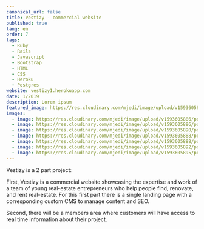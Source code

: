 ```yaml
---
canonical_url: false
title: Vestizy - commercial website
published: true
lang: en
order: 7
tags:
  - Ruby
  - Rails
  - Javascript
  - Bootstrap
  - HTML
  - CSS
  - Heroku
  - Postgres
website: vestizy1.herokuapp.com
date: 1/2019
description: Lorem ipsum
featured_image: https://res.cloudinary.com/mjedi/image/upload/v1593605886/portfolio/vestizy1.png
images:
  - image: https://res.cloudinary.com/mjedi/image/upload/v1593605886/portfolio/vestizy1.png
  - image: https://res.cloudinary.com/mjedi/image/upload/v1593605886/portfolio/vestizy1.png
  - image: https://res.cloudinary.com/mjedi/image/upload/v1593605890/portfolio/vestizy2.png
  - image: https://res.cloudinary.com/mjedi/image/upload/v1593605888/portfolio/vestizy3.png
  - image: https://res.cloudinary.com/mjedi/image/upload/v1593605888/portfolio/vestizy4.png
  - image: https://res.cloudinary.com/mjedi/image/upload/v1593605892/portfolio/vestizy5.png
  - image: https://res.cloudinary.com/mjedi/image/upload/v1593605895/portfolio/vestizy6.png
---
```


Vestizy is a 2 part project:


First, Vestizy is a commercial website showcasing the expertise and work of a team of young real-estate entrepreneurs who help people find, renovate, and rent real-estate. For this first part there is a single landing page with a corresponding custom CMS to manage content and SEO.


Second, there will be a members area where customers will have access to real time information about their project.


